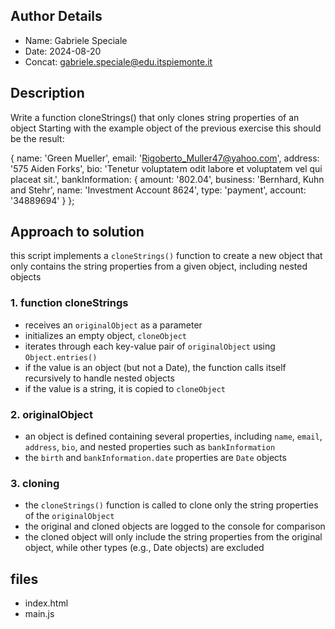 ## Author Details

* Name: Gabriele Speciale
* Date: 2024-08-20
* Concat: gabriele.speciale@edu.itspiemonte.it



## Description

Write a function cloneStrings() that only clones string properties of an object
Starting with the example object of the previous exercise this should be the result:

{ 
 name: 'Green Mueller',
 email: 'Rigoberto_Muller47@yahoo.com',
 address: '575 Aiden Forks',
 bio: 'Tenetur voluptatem odit labore et voluptatem vel qui placeat sit.',
 bankInformation: 
  { 
   amount: '802.04',
   business: 'Bernhard, Kuhn and Stehr',
   name: 'Investment Account 8624',
   type: 'payment',
   account: '34889694' 
  }
};




## Approach to solution

this script implements a `cloneStrings()` function to create a new object that only contains the string properties from a given object, including nested objects

### 1. **function cloneStrings**
- receives an `originalObject` as a parameter
- initializes an empty object, `cloneObject`
- iterates through each key-value pair of `originalObject` using `Object.entries()`
- if the value is an object (but not a Date), the function calls itself recursively to handle nested objects
- if the value is a string, it is copied to `cloneObject`

### 2. **originalObject**
- an object is defined containing several properties, including `name`, `email`, `address`, `bio`, and nested properties such as `bankInformation`
- the `birth` and `bankInformation.date` properties are `Date` objects

### 3. **cloning**
- the `cloneStrings()` function is called to clone only the string properties of the `originalObject`
- the original and cloned objects are logged to the console for comparison
- the cloned object will only include the string properties from the original object, while other types (e.g., Date objects) are excluded







## files

* index.html
* main.js
